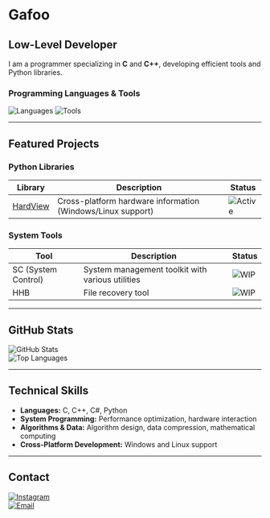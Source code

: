 # Gafoo

## Low-Level Developer

I am a programmer specializing in **C** and **C++**, developing efficient tools and Python libraries.

### Programming Languages & Tools
![Languages](https://skillicons.dev/icons?i=c,cpp,cs,py)
![Tools](https://skillicons.dev/icons?i=git,github,vim,visualstudio)

---

## Featured Projects

### Python Libraries
| Library | Description | Status |
|---------|-------------|--------|
| [HardView](https://github.com/gafoo173/hardview) | Cross-platform hardware information (Windows/Linux support) | ![Active](https://img.shields.io/badge/status-active-brightgreen) |

### System Tools
| Tool | Description | Status |
|------|-------------|--------|
| SC (System Control) | System management toolkit with various utilities | ![WIP](https://img.shields.io/badge/status-in%20development-yellow) |
| HHB | File recovery tool | ![WIP](https://img.shields.io/badge/status-in%20development-yellow) |

---

## GitHub Stats

![GitHub Stats](https://github-readme-stats.vercel.app/api?username=gafoo173&show_icons=true&theme=radical)  
![Top Languages](https://github-readme-stats.vercel.app/api/top-langs/?username=gafoo173&layout=compact&theme=radical)

---

## Technical Skills

- **Languages:** C, C++, C#, Python  
- **System Programming:** Performance optimization, hardware interaction  
- **Algorithms & Data:** Algorithm design, data compression, mathematical computing  
- **Cross-Platform Development:** Windows and Linux support  

---

## Contact

[![Instagram](https://img.shields.io/badge/Instagram-E4405F?style=for-the-badge&logo=instagram&logoColor=white)](https://www.instagram.com/_gaafr1/)  
[![Email](https://img.shields.io/badge/Email-D14836?style=for-the-badge&logo=gmail&logoColor=white)](mailto:omarwaled3374@gmail.com)
